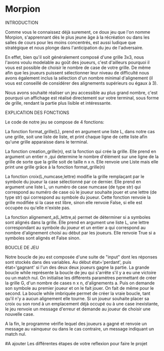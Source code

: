 # Morpion

INTRODUCTION

Comme vous le connaissez déjà surement, ce doux jeu que l'on nomme Morpion, s'apprennant dès le plus jeune âge à la récréation ou dans les salles de cours pour les moins concentrés, est aussi ludique que stratégique et nous plonge dans l'anticipation du jeu de l'adversaire.

En effet, bien qu'il soit généralement composé d'une grille 3x3, nous l'avons voulu modelable au goût des joueurs, c'est d'ailleurs pourquoi il vous est possible de choisir le nombre de case de votre grille.
De même afin que les joueurs puissent sélectionner leur niveau de difficulté nous avons également inclus la sélection d'un nombre minimal d'alignement (il vous est conseillé de considérer des alignements supérieurs ou égaux à 3).

Nous avons souhaité réaliser un jeu accessible au plus grand nombre, c'est pourquoi un affichage est réalisé directement sur votre terminal, sous forme de grille, rendant la partie plus lisible et intéressante.



EXPLICATION DES FONCTIONS

Le code de notre jeu se compose de 4 fonctions:

La fonction format_grille(L), prend en argument une liste L, dans notre cas une grille, soit une liste de liste, et print chaque ligne de cette liste afin qu'une grille apparaisse dans le terminal.

La fonction creation_grille(n), est la fonction qui crée la grille. Elle prend en argument un entier n ,qui determine le nombre d'élément sur une ligne de la grille de sorte que la grille soit de taille n x n. Elle renvoie une Liste mais elle print une grille grâce à la fonction format_grille(n)

La fonction croix(L,numcase,lettre) modifie la grille remplaçant par le symbole du joueur la case sélectionné par ce dernier. Elle prend en argument une liste L, un numéro de case numcase (de type str) qui correspond au numéro de case où le joueur souhaite jouer et une lettre (de type str) qui correspond au symbole du joueur. Cette fonction renvoie la grille modifiée si la case est libre, sinon elle renvoie False, si elle est occupée ou qu'elle n'existe pas.

La fonction alignement_a(L,lettre,a) permet de déterminer si a symboles sont alignés dans la grille. Elle prend en argument une liste L, une lettre correspondant au symbole du joueur et un entier a qui correspond au nombre d'alignement choisi au début par les joueurs. Elle renvoie True si a symboles sont alignés et False sinon.



BOUCLE DE JEU

Notre boucle de jeu est composée d'une suite de "input" dont les réponses sont stockés dans des variables. Au début état='perdant', puis état='gagnant' si l'un des deux deux joueurs gagne la partie.
La grande boucle while représente la boucle de jeu qui s'arrête s'il y a eu une victoire ou un match nul. On initialise les différents paramètres permettant de créer la grille G, d'un nombre de cases n x n, d'alignements a. Puis on demande son symbole au premier joueur et on le fait jouer. On fait de même pour le second.
La boucle while imbriquée permet de créer la vraie boucle, tant qu'il n'y a aucun alignement elle tourne. Si un joueur souhaite placer sa croix ou son rond à un emplacement déjà occupé ou à une case inexistante, le jeu renvoie un message d'erreur et demande au joueur de choisir une nouvelle case. 

A la fin, le programme vérifie lequel des joueurs a gagné et renvoie un message au vainqueur ou dans le cas contraire, un message indiquant un match nul.


#A ajouter
Les différentes étapes de votre reflexion pour faire le projet

